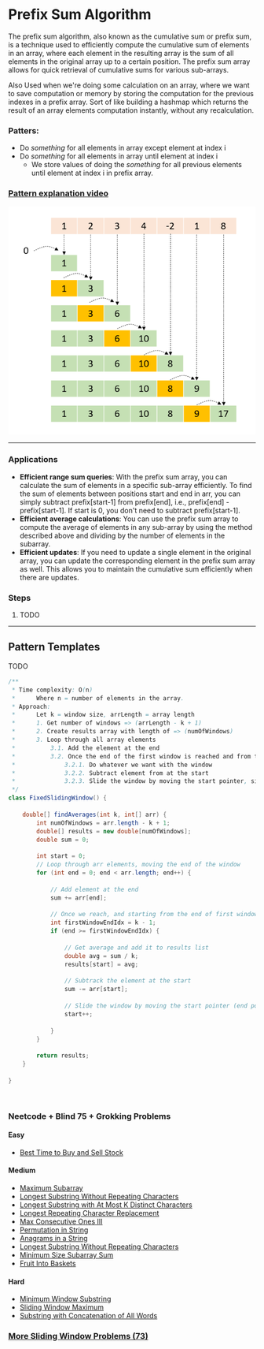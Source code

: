 # Prefix Sum Algorithm
The prefix sum algorithm, also known as the cumulative sum or prefix sum, is a technique used to efficiently compute 
the cumulative sum of elements in an array, where each element in the resulting array is the sum of all elements in 
the original array up to a certain position. The prefix sum array allows for quick retrieval of cumulative sums for 
various sub-arrays.

Also Used when we're doing some calculation on an array, where we want to save computation or memory by storing the 
computation for the previous indexes in a prefix array. Sort of like building a hashmap which returns the result 
of an array elements computation instantly, without any recalculation.

### Patters:
- Do *something* for all elements in array except element at index i
- Do *something* for all elements in array until element at index i
  - We store values of doing the *something* for all previous elements until element at index i in prefix array.


### [Pattern explanation video](https://www.youtube.com/watch?v=7pJo_rM0z_s)

![Prefix Sum](resources/prefix_sum.png "Prefix Sum")

---

### Applications
- **Efficient range sum queries**: With the prefix sum array, you can calculate the sum of elements in a specific 
sub-array efficiently. To find the sum of elements between positions start and end in arr, you can simply subtract 
prefix[start-1] from prefix[end], i.e., prefix[end] - prefix[start-1]. If start is 0, you don't need to subtract 
prefix[start-1].
- **Efficient average calculations**: You can use the prefix sum array to compute the average of elements in any 
sub-array by using the method described above and dividing by the number of elements in the subarray. 
- **Efficient updates**: If you need to update a single element in the original array, you can update the corresponding 
element in the prefix sum array as well. This allows you to maintain the cumulative sum efficiently when there are 
updates.

### Steps
1. TODO

---

## Pattern Templates
TODO
```java
/**
 * Time complexity: O(n)
 *      Where n = number of elements in the array.
 * Approach:
 *      Let k = window size, arrLength = array length 
 *      1. Get number of windows => (arrLength - k + 1)
 *      2. Create results array with length of => (numOfWindows)
 *      3. Loop through all array elements
 *          3.1. Add the element at the end
 *          3.2. Once the end of the first window is reached and from that point and on => (i >= k - 1):
 *              3.2.1. Do whatever we want with the window
 *              3.2.2. Subtract element from at the start
 *              3.2.3. Slide the window by moving the start pointer, since end pointer is already moved via loop              
 */
class FixedSlidingWindow() {
    
    double[] findAverages(int k, int[] arr) {
        int numOfWindows = arr.length - k + 1;
        double[] results = new double[numOfWindows];
        double sum = 0;

        int start = 0;
        // Loop through arr elements, moving the end of the window
        for (int end = 0; end < arr.length; end++) {

            // Add element at the end
            sum += arr[end];

            // Once we reach, and starting from the end of first window and along (that's when window starts sliding)
            int firstWindowEndIdx = k - 1;
            if (end >= firstWindowEndIdx) {

                // Get average and add it to results list
                double avg = sum / k;
                results[start] = avg;

                // Subtrack the element at the start
                sum -= arr[start];

                // Slide the window by moving the start pointer (end pointer moved via loop)
                start++;

            }
        }

        return results;
    }
    
}
```

<br>

### Neetcode + Blind 75 + Grokking Problems
#### Easy
- [Best Time to Buy and Sell Stock](https://leetcode.com/problems/best-time-to-buy-and-sell-stock/)

#### Medium
- [Maximum Subarray](https://leetcode.com/problems/maximum-subarray/)
- [Longest Substring Without Repeating Characters](https://leetcode.com/problems/longest-substring-without-repeating-characters/)
- [Longest Substring with At Most K Distinct Characters](https://leetcode.com/problems/longest-substring-with-at-most-k-distinct-characters/)
- [Longest Repeating Character Replacement](https://leetcode.com/problems/longest-repeating-character-replacement/)
- [Max Consecutive Ones III](https://leetcode.com/problems/max-consecutive-ones-iii/)
- [Permutation in String](https://leetcode.com/problems/permutation-in-string/)
- [Anagrams in a String](https://leetcode.com/problems/find-all-anagrams-in-a-string/)
- [Longest Substring Without Repeating Characters](https://leetcode.com/problems/longest-substring-without-repeating-characters/)
- [Minimum Size Subarray Sum](https://leetcode.com/problems/minimum-size-subarray-sum/)
- [Fruit Into Baskets](https://leetcode.com/problems/fruit-into-baskets/)

#### Hard
- [Minimum Window Substring](https://leetcode.com/problems/minimum-window-substring/)
- [Sliding Window Maximum](https://leetcode.com/problems/sliding-window-maximum/)
- [Substring with Concatenation of All Words](https://leetcode.com/problems/substring-with-concatenation-of-all-words/)

### [More Sliding Window Problems (73)](https://leetcode.com/tag/sliding-window/)
